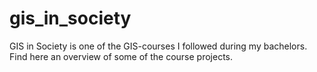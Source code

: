 # gis_in_society
GIS in Society is one of the GIS-courses I followed during my bachelors. Find here an overview of some of the course projects.
